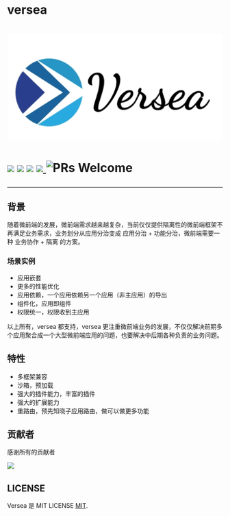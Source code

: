 # versea

<p align="center">
  <h1 align="center">
    <img src="./logo.png">
  <h1>
  <img src="https://img.shields.io/npm/dt/@versea/antd"/>
  <img src="https://img.shields.io/npm/dm/@versea/core"/>
  <a href="https://www.npmjs.com/package/@versea/core"><img src="https://img.shields.io/npm/v/@versea/core.svg"></a>
  <a href="https://app.codecov.io/gh/versea/versea">
    <img src="https://codecov.io/gh/versea/versea/branch/main/graph/badge.svg"/>
  </a>
  <img alt="PRs Welcome" src="https://img.shields.io/badge/PRs-welcome-brightgreen.svg"/>
</p>

---

## 背景

随着微前端的发展，微前端需求越来越复杂，当前仅仅提供隔离性的微前端框架不再满足业务需求，业务划分从应用分治变成 应用分治 + 功能分治，微前端需要一种 业务协作 + 隔离 的方案。

### 场景实例
- 应用嵌套
- 更多的性能优化
- 应用依赖，一个应用依赖另一个应用（非主应用）的导出
- 组件化，应用即组件
- 权限统一，权限收到主应用

以上所有，versea 都支持，versea 更注重微前端业务的发展，不仅仅解决前期多个应用聚合成一个大型微前端应用的问题，也要解决中后期各种负责的业务问题。

## 特性

- 多框架兼容
- 沙箱，预加载
- 强大的插件能力，丰富的插件
- 强大的扩展能力
- 重路由，预先知晓子应用路由，做可以做更多功能

## 贡献者

感谢所有的贡献者

<a href="https://github.com/versea/versea/graphs/contributors"><img src="https://contrib.rocks/image?repo=versea/versea" /></a>

## LICENSE

Versea 是 MIT LICENSE [MIT](https://github.com/versea/versea/blob/main/LICENSE).
